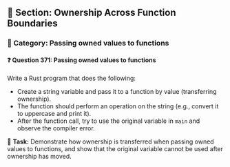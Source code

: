 ## 📘 Section: Ownership Across Function Boundaries  
### 🔹 Category: Passing owned values to functions  
#### ❓ Question 371: Passing owned values to functions

Write a Rust program that does the following:

- Create a string variable and pass it to a function by value (transferring ownership).
- The function should perform an operation on the string (e.g., convert it to uppercase and print it).
- After the function call, try to use the original variable in `main` and observe the compiler error.

🔧 **Task:** Demonstrate how ownership is transferred when passing owned values to functions, and show that the original variable cannot be used after ownership has moved.
